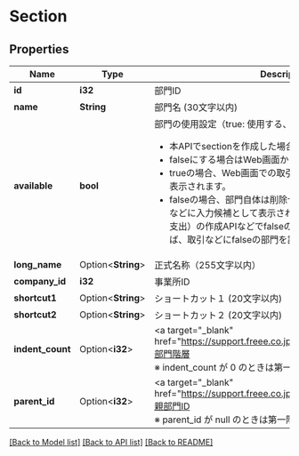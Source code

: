 # Section

## Properties

Name | Type | Description | Notes
------------ | ------------- | ------------- | -------------
**id** | **i32** | 部門ID | 
**name** | **String** | 部門名 (30文字以内) | 
**available** | **bool** | 部門の使用設定（true: 使用する、false: 使用しない） <br> <ul>   <li>     本APIでsectionを作成した場合はtrueになります。   </li>   <li>     falseにする場合はWeb画面から変更できます。   </li>   <li>     trueの場合、Web画面での取引登録時などに入力候補として表示されます。   </li>   <li>     falseの場合、部門自体は削除せず、Web画面での取引登録時などに入力候補として表示されません。ただし取引（収入／支出）の作成APIなどでfalseの部門をパラメータに指定すれば、取引などにfalseの部門を設定できます。   </li> </ul> | 
**long_name** | Option<**String**> | 正式名称（255文字以内） | [optional]
**company_id** | **i32** | 事業所ID | 
**shortcut1** | Option<**String**> | ショートカット１ (20文字以内) | [optional]
**shortcut2** | Option<**String**> | ショートカット２ (20文字以内) | [optional]
**indent_count** | Option<**i32**> | <a target=\"_blank\" href=\"https://support.freee.co.jp/hc/ja/articles/209093566\">部門階層</a> <br> ※ indent_count が 0 のときは第一階層の親部門です。  | [optional]
**parent_id** | Option<**i32**> | <a target=\"_blank\" href=\"https://support.freee.co.jp/hc/ja/articles/209093566\">親部門ID</a> <br> ※ parent_id が null のときは第一階層の親部門です。  | [optional]

[[Back to Model list]](../README.md#documentation-for-models) [[Back to API list]](../README.md#documentation-for-api-endpoints) [[Back to README]](../README.md)



